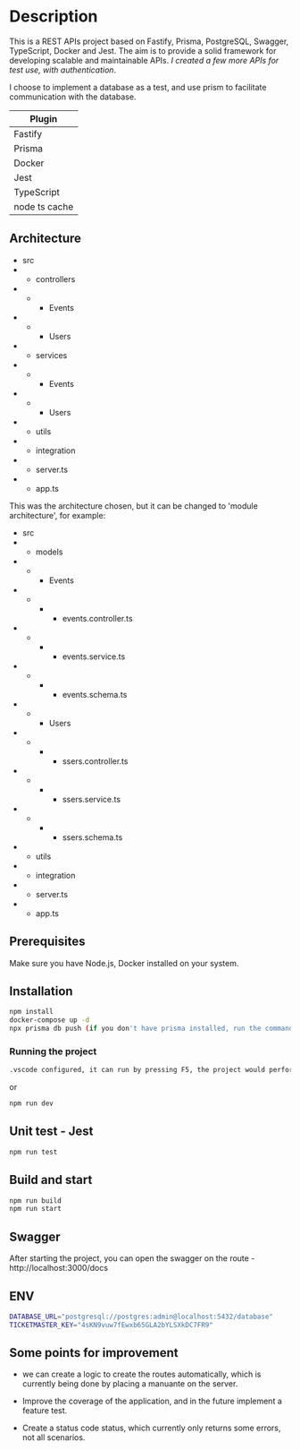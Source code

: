 # Description
This is a REST APIs project based on Fastify, Prisma, PostgreSQL, Swagger, TypeScript, Docker and Jest. The aim is to provide a solid framework for developing scalable and maintainable APIs. *I created a few more APIs for test use, with authentication*.

I choose to implement a database as a test, and use prism to facilitate communication with the database.


| Plugin |
| ------ |
| Fastify |
| Prisma |
| Docker |
| Jest |
| TypeScript | 
| node ts cache |


## Architecture

- src
- - controllers
- - - Events
- - - Users
- - services
- - - Events
- - - Users
- - utils
- - integration
- - server.ts
- - app.ts

This was the architecture chosen, but it can be changed to 'module architecture', for example:

- src
- - models
- - - Events
- - - - events.controller.ts
- - - - events.service.ts
- - - - events.schema.ts
- - - Users
- - - - ssers.controller.ts
- - - - ssers.service.ts
- - - - ssers.schema.ts
- - utils
- - integration
- - server.ts
- - app.ts


## Prerequisites

Make sure you have Node.js, Docker installed on your system.

## Installation

```sh
npm install
docker-compose up -d
npx prisma db push (if you don't have prisma installed, run the command - npm install @prisma/client)
```

### Running the project

```sh
.vscode configured, it can run by pressing F5, the project would perform the build and run after the build is generated.
```

or


```sh
npm run dev
```

## Unit test - Jest

```sh
npm run test
```

## Build and start

```sh
npm run build
npm run start
```

## Swagger

After starting the project, you can open the swagger on the route - http://localhost:3000/docs

## ENV

```sh
DATABASE_URL="postgresql://postgres:admin@localhost:5432/database"
TICKETMASTER_KEY="4sKN9vuw7fEwxb65GLA2bYLSXkDC7FR9"
```

## Some points for improvement

- we can create a logic to create the routes automatically, which is currently being done by placing a manuante on the server. 

- Improve the coverage of the application, and in the future implement a feature test.

- Create a status code status, which currently only returns some errors, not all scenarios.

